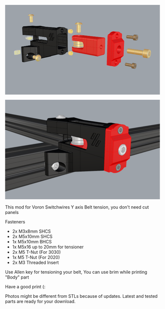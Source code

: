 ![parts](Images/asembly.png)

![parts](Images/mod.png)

This mod for Voron Switchwires Y axis Belt tension, you don't need cut panels

Fasteners

- 2x M3x8mm SHCS
- 2x M5x10mm SHCS
- 1x M5x10mm BHCS
- 1x M5x16 up to 20mm for tensioner
- 2x M5 T-Nut (For 3030)
- 1x M5 T-Nut (For 2020)
- 2x M3 Threaded Insert

Use Allen key for tensioning your belt, You can use brim while printing "Body" part

Have a good print (:

Photos might be different from STLs because of updates. Latest and tested parts are ready for your download.
